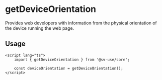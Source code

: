 # getDeviceOrientation

Provides web developers with information from the physical orientation of the
device running the web page.

## Usage

```svelte
<script lang="ts">
	import { getDeviceOrientation } from '@sv-use/core';

	const deviceOrientation = getDeviceOrientation();
</script>
```
